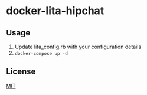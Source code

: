 # docker-lita-hipchat

## Usage

1. Update lita_config.rb with your configuration details
2. `docker-compose up -d`

## License

[MIT](http://opensource.org/licenses/MIT)
